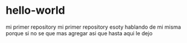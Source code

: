 # hello-world
mi primer repository
mi primer repository esoty hablando de mi misma porque si
no se que mas agregar asi que hasta aqui le dejo
